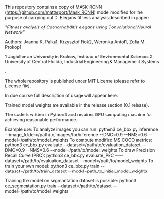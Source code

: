This repository contains a copy of MASK-RCNN (https://github.com/matterport/Mask_RCNN) model modified for the purpose of carrying out C. Elegans fitness analysis described in paper:

*"Fitness analysis of Caenorhabditis elegans using Convolutional Neural Network"*


Authors: Joanna K. Palka1, Krzysztof Fiok2, Weronika Antoł1, Zofia M. Prokop1

1 Jagiellonian University in Krakow, Institute of Environmental Sciences
2 University of Central Florida, Industrial Engineering & Management Systems

 <paper in preparation>.

The whole repository is published under MIT License (please refer to  License file).

In due course full description of usage will appear here.

Trained model weights are available in the release section (0.1 release).

The code is written in Python3 and requires GPU computing machine for achieving reasonable performance.

Example use:
To analyze images you can run:
python3 ce_bbx.py inference --image_folder=/path/to/images/for/inference --DMC=0.9 --NMS=0.6 --model=/path/to/model_weights
To compute modified MS COCO metrics:
python3 ce_bbx.py evaluate --dataset=/path/to/evaluation_dataset --DMC=0.9 --NMS=0.6 --model=/path/to/model_weights
To draw Precision Recall Curve (PRC):
python3 ce_bbx.py evaluate_PRC ----dataset=/path/to/evaluation_dataset  --model=/path/to/model_weights
To train your own model:
python3 ce_bbx.py train --dataset=/path/to/train_dataset --model=path_to_initial_model_weights

Training the model on segmantation dataset is possible:
python3 ce_segmentation.py train --dataset=/path/to/dataset --model=/path/to/model_weights



